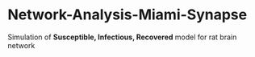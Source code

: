 # Network-Analysis-Miami-Synapse
Simulation of __Susceptible, Infectious, Recovered__ model for rat brain network

